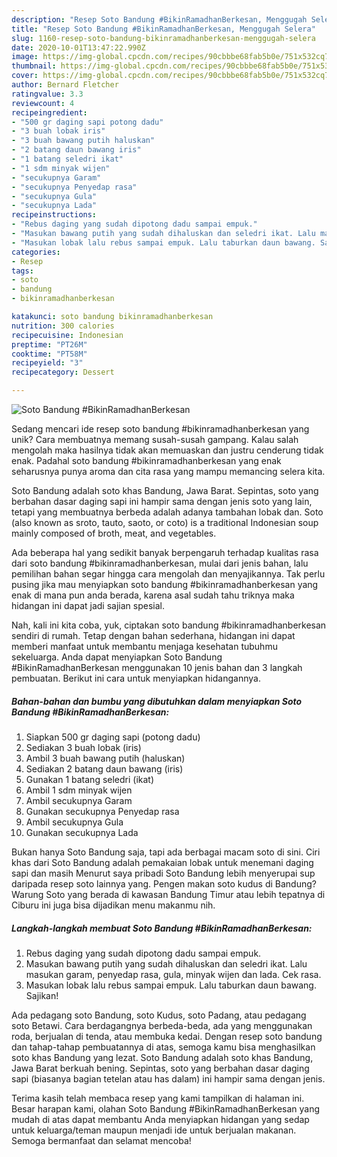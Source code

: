 ```yaml
---
description: "Resep Soto Bandung #BikinRamadhanBerkesan, Menggugah Selera"
title: "Resep Soto Bandung #BikinRamadhanBerkesan, Menggugah Selera"
slug: 1160-resep-soto-bandung-bikinramadhanberkesan-menggugah-selera
date: 2020-10-01T13:47:22.990Z
image: https://img-global.cpcdn.com/recipes/90cbbbe68fab5b0e/751x532cq70/soto-bandung-bikinramadhanberkesan-foto-resep-utama.jpg
thumbnail: https://img-global.cpcdn.com/recipes/90cbbbe68fab5b0e/751x532cq70/soto-bandung-bikinramadhanberkesan-foto-resep-utama.jpg
cover: https://img-global.cpcdn.com/recipes/90cbbbe68fab5b0e/751x532cq70/soto-bandung-bikinramadhanberkesan-foto-resep-utama.jpg
author: Bernard Fletcher
ratingvalue: 3.3
reviewcount: 4
recipeingredient:
- "500 gr daging sapi potong dadu"
- "3 buah lobak iris"
- "3 buah bawang putih haluskan"
- "2 batang daun bawang iris"
- "1 batang seledri ikat"
- "1 sdm minyak wijen"
- "secukupnya Garam"
- "secukupnya Penyedap rasa"
- "secukupnya Gula"
- "secukupnya Lada"
recipeinstructions:
- "Rebus daging yang sudah dipotong dadu sampai empuk."
- "Masukan bawang putih yang sudah dihaluskan dan seledri ikat. Lalu masukan garam, penyedap rasa, gula, minyak wijen dan lada. Cek rasa."
- "Masukan lobak lalu rebus sampai empuk. Lalu taburkan daun bawang. Sajikan!"
categories:
- Resep
tags:
- soto
- bandung
- bikinramadhanberkesan

katakunci: soto bandung bikinramadhanberkesan 
nutrition: 300 calories
recipecuisine: Indonesian
preptime: "PT26M"
cooktime: "PT58M"
recipeyield: "3"
recipecategory: Dessert

---
```



![Soto Bandung #BikinRamadhanBerkesan](https://img-global.cpcdn.com/recipes/90cbbbe68fab5b0e/751x532cq70/soto-bandung-bikinramadhanberkesan-foto-resep-utama.jpg)

Sedang mencari ide resep soto bandung #bikinramadhanberkesan yang unik? Cara membuatnya memang susah-susah gampang. Kalau salah mengolah maka hasilnya tidak akan memuaskan dan justru cenderung tidak enak. Padahal soto bandung #bikinramadhanberkesan yang enak seharusnya punya aroma dan cita rasa yang mampu memancing selera kita.

Soto Bandung adalah soto khas Bandung, Jawa Barat. Sepintas, soto yang berbahan dasar daging sapi ini hampir sama dengan jenis soto yang lain, tetapi yang membuatnya berbeda adalah adanya tambahan lobak dan. Soto (also known as sroto, tauto, saoto, or coto) is a traditional Indonesian soup mainly composed of broth, meat, and vegetables.

Ada beberapa hal yang sedikit banyak berpengaruh terhadap kualitas rasa dari soto bandung #bikinramadhanberkesan, mulai dari jenis bahan, lalu pemilihan bahan segar hingga cara mengolah dan menyajikannya. Tak perlu pusing jika mau menyiapkan soto bandung #bikinramadhanberkesan yang enak di mana pun anda berada, karena asal sudah tahu triknya maka hidangan ini dapat jadi sajian spesial.


Nah, kali ini kita coba, yuk, ciptakan soto bandung #bikinramadhanberkesan sendiri di rumah. Tetap dengan bahan sederhana, hidangan ini dapat memberi manfaat untuk membantu menjaga kesehatan tubuhmu sekeluarga. Anda dapat menyiapkan Soto Bandung #BikinRamadhanBerkesan menggunakan 10 jenis bahan dan 3 langkah pembuatan. Berikut ini cara untuk menyiapkan hidangannya.

<!--inarticleads1-->

##### Bahan-bahan dan bumbu yang dibutuhkan dalam menyiapkan Soto Bandung #BikinRamadhanBerkesan:

1. Siapkan 500 gr daging sapi (potong dadu)
1. Sediakan 3 buah lobak (iris)
1. Ambil 3 buah bawang putih (haluskan)
1. Sediakan 2 batang daun bawang (iris)
1. Gunakan 1 batang seledri (ikat)
1. Ambil 1 sdm minyak wijen
1. Ambil secukupnya Garam
1. Gunakan secukupnya Penyedap rasa
1. Ambil secukupnya Gula
1. Gunakan secukupnya Lada


Bukan hanya Soto Bandung saja, tapi ada berbagai macam soto di sini. Ciri khas dari Soto Bandung adalah pemakaian lobak untuk menemani daging sapi dan masih Menurut saya pribadi Soto Bandung lebih menyerupai sup daripada resep soto lainnya yang. Pengen makan soto kudus di Bandung? Warung Soto yang berada di kawasan Bandung Timur atau lebih tepatnya di Ciburu ini juga bisa dijadikan menu makanmu nih. 

<!--inarticleads2-->

##### Langkah-langkah membuat Soto Bandung #BikinRamadhanBerkesan:

1. Rebus daging yang sudah dipotong dadu sampai empuk.
1. Masukan bawang putih yang sudah dihaluskan dan seledri ikat. Lalu masukan garam, penyedap rasa, gula, minyak wijen dan lada. Cek rasa.
1. Masukan lobak lalu rebus sampai empuk. Lalu taburkan daun bawang. Sajikan!


Ada pedagang soto Bandung, soto Kudus, soto Padang, atau pedagang soto Betawi. Cara berdagangnya berbeda-beda, ada yang menggunakan roda, berjualan di tenda, atau membuka kedai. Dengan resep soto bandung dan tahap-tahap pembuatannya di atas, semoga kamu bisa menghasilkan soto khas Bandung yang lezat. Soto Bandung adalah soto khas Bandung, Jawa Barat berkuah bening. Sepintas, soto yang berbahan dasar daging sapi (biasanya bagian tetelan atau has dalam) ini hampir sama dengan jenis. 

Terima kasih telah membaca resep yang kami tampilkan di halaman ini. Besar harapan kami, olahan Soto Bandung #BikinRamadhanBerkesan yang mudah di atas dapat membantu Anda menyiapkan hidangan yang sedap untuk keluarga/teman maupun menjadi ide untuk berjualan makanan. Semoga bermanfaat dan selamat mencoba!

